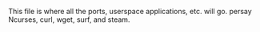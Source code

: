 This file is where all the ports, userspace applications, etc. will go. persay Ncurses, curl, wget, surf, and steam. 
